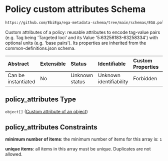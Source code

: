 # Policy custom attributes Schema

```txt
https://github.com/EbiEga/ega-metadata-schema/tree/main/schemas/EGA.policy.json#/properties/policy_attributes
```

Custom attributes of a policy: reusable attributes to encode tag-value pairs (e.g. Tag being 'Targeted loci' and its Value '5:63256183-63258334') with optional units (e.g. 'base pairs'). Its properties are inherited from the common-definitions.json schema.

| Abstract            | Extensible | Status         | Identifiable            | Custom Properties | Additional Properties | Access Restrictions | Defined In                                                                   |
| :------------------ | :--------- | :------------- | :---------------------- | :---------------- | :-------------------- | :------------------ | :--------------------------------------------------------------------------- |
| Can be instantiated | No         | Unknown status | Unknown identifiability | Forbidden         | Forbidden             | none                | [EGA.policy.json\*](../../../schemas/EGA.policy.json "open original schema") |

## policy\_attributes Type

`object[]` ([Custom attribute of an object](ega-12-definitions-custom-attribute-of-an-object.md))

## policy\_attributes Constraints

**minimum number of items**: the minimum number of items for this array is: `1`

**unique items**: all items in this array must be unique. Duplicates are not allowed.
